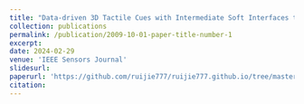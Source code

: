 ```yaml
---
title: "Data-driven 3D Tactile Cues with Intermediate Soft Interfaces towards Training Needle Insertions"
collection: publications
permalink: /publication/2009-10-01-paper-title-number-1
excerpt: 
date: 2024-02-29
venue: 'IEEE Sensors Journal'
slidesurl: 
paperurl: 'https://github.com/ruijie777/ruijie777.github.io/tree/master/files/Data-Driven_3-D_Tactile_Cues_With_Intermediate_Soft_Interfaces_Toward_Training_Needle_Insertions.pdf'
citation: 
---
```





